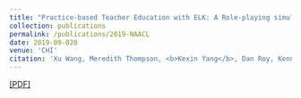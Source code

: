 ```yaml
---
title: "Practice-based Teacher Education with ELK: A Role-playing simulation for Eliciting Learner Knowledge"
collection: publications
permalink: /publications/2019-NAACL
date: 2019-09-020
venue: 'CHI'
citation: 'Xu Wang, Meredith Thompson, <b>Kexin Yang</b>, Dan Roy, Kenneth Koedinger, Carolyn Rosé, Justin 	Reich (2019). &quot;Practice-based Teacher Education with ELK: A Role-playing simulation for Eliciting Learner Knowledge (Submitted).&quot; <i><b>CHI'20</b></i>.'
---
```

[[PDF]](http://kexin-yang.github.io/files/NAACL2019Paper.pdf)

